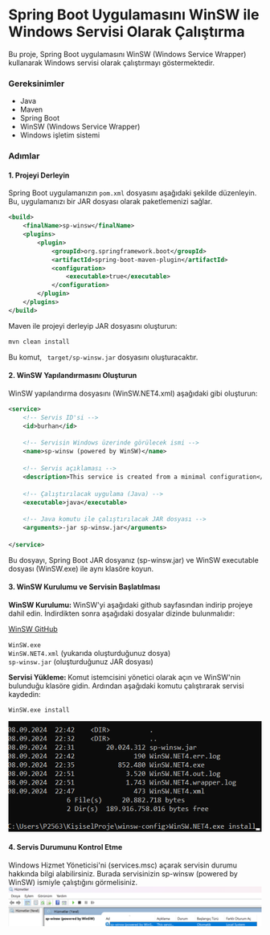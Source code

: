 # Spring Boot Uygulamasını WinSW ile Windows Servisi Olarak Çalıştırma

Bu proje, Spring Boot uygulamasını WinSW (Windows Service Wrapper) kullanarak Windows servisi olarak çalıştırmayı göstermektedir.

### Gereksinimler

- Java
- Maven
- Spring Boot
- WinSW (Windows Service Wrapper)
- Windows işletim sistemi

### Adımlar

#### 1. Projeyi Derleyin

Spring Boot uygulamanızın ```pom.xml``` dosyasını aşağıdaki şekilde düzenleyin. Bu, uygulamanızı bir JAR dosyası olarak paketlemenizi sağlar.
```xml
<build>
    <finalName>sp-winsw</finalName>
    <plugins>
        <plugin>
            <groupId>org.springframework.boot</groupId>
            <artifactId>spring-boot-maven-plugin</artifactId>
            <configuration>
                <executable>true</executable>
            </configuration>
        </plugin>
    </plugins>
</build>
```
Maven ile projeyi derleyip JAR dosyasını oluşturun:

```bash
mvn clean install
```
Bu komut, ``` target/sp-winsw.jar``` dosyasını oluşturacaktır.

#### 2. WinSW Yapılandırmasını Oluşturun

WinSW yapılandırma dosyasını (WinSW.NET4.xml) aşağıdaki gibi oluşturun:

```xml
<service>
    <!-- Servis ID'si -->
    <id>burhan</id>

    <!-- Servisin Windows üzerinde görülecek ismi -->
    <name>sp-winsw (powered by WinSW)</name>

    <!-- Servis açıklaması -->
    <description>This service is created from a minimal configuration</description>

    <!-- Çalıştırılacak uygulama (Java) -->
    <executable>java</executable>

    <!-- Java komutu ile çalıştırılacak JAR dosyası -->
    <arguments>-jar sp-winsw.jar</arguments>
    
</service>
```

Bu dosyayı, Spring Boot JAR dosyanız (sp-winsw.jar) ve WinSW executable dosyası (WinSW.exe) ile aynı klasöre koyun.

#### 3. WinSW Kurulumu ve Servisin Başlatılması
<b>   WinSW Kurulumu: </b>
   WinSW'yi aşağıdaki github sayfasından indirip projeye dahil edin. İndirdikten sonra aşağıdaki dosyalar dizinde bulunmalıdır:

[WinSW GitHub](https://github.com/winsw/winsw)

```WinSW.exe``` <br>
```WinSW.NET4.xml``` (yukarıda oluşturduğunuz dosya) <br>
```sp-winsw.jar``` (oluşturduğunuz JAR dosyası) <br>

<b>Servisi Yükleme: </b>
Komut istemcisini yönetici olarak açın ve WinSW'nin bulunduğu klasöre gidin. Ardından aşağıdaki komutu çalıştırarak servisi kaydedin:

```bash
WinSW.exe install
```
![img.png](img.png)

#### 4. Servis Durumunu Kontrol Etme
   Windows Hizmet Yöneticisi'ni (services.msc) açarak servisin durumu hakkında bilgi alabilirsiniz. Burada servisinizin sp-winsw (powered by WinSW) ismiyle çalıştığını görmelisiniz.
![img_1.png](img_1.png)